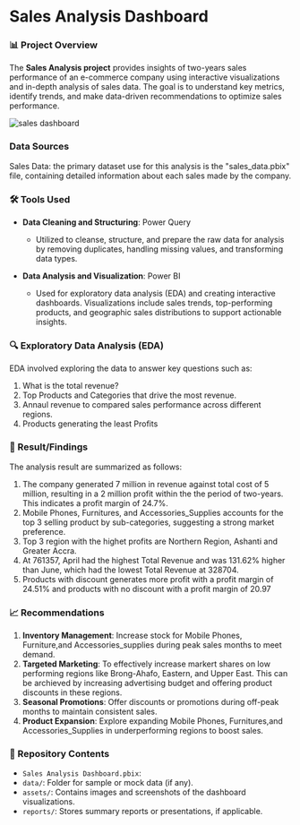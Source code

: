 # Sales Analysis Dashboard

### 📊 Project Overview

The **Sales Analysis project** provides insights of two-years sales performance of an e-commerce company using interactive visualizations and in-depth analysis of sales data. The goal is to understand key metrics, identify trends, and make data-driven recommendations to optimize sales performance.

![sales dashboard](https://github.com/user-attachments/assets/6310b584-8c61-4dc6-b9cd-42e414033ed6)


### Data Sources
   Sales Data: the primary dataset use for this analysis is the "sales_data.pbix" file, containing detailed information about each sales made by the company.

### 🛠️ Tools Used

- **Data Cleaning and Structuring**: Power Query
  - Utilized to cleanse, structure, and prepare the raw data for analysis by removing duplicates, handling missing values, and transforming data types.
  
- **Data Analysis and Visualization**: Power BI
  - Used for exploratory data analysis (EDA) and creating interactive dashboards. Visualizations include sales trends, top-performing products, and geographic sales distributions to support actionable insights.

### 🔍 Exploratory Data Analysis (EDA)

EDA involved exploring the data to answer key questions such as:

1. What is the total revenue?
2. Top Products and Categories that drive the most revenue.
3. Annaul revenue to compared sales performance across different regions.
4. Products generating the least Profits

### 📝 Result/Findings

The analysis result are summarized as follows:
1. The company generated 7 million in revenue against total cost of 5 million, resulting in a 2 million profit within the the period of two-years. This indicates a profit margin of 24.7%.
2. Mobile Phones, Furnitures, and Accessories_Supplies accounts for the top 3 selling product by sub-categories, suggesting a strong market preference.
3. Top 3 region with the highet profits are Northern Region, Ashanti and Greater Accra.
4. At 761357, April had the highest Total Revenue and was 131.62% higher than June, which had the lowest Total Revenue at 328704.
5. Products with discount generates more profit with a profit margin of 24.51% and products with no discount with a profit margin of 20.97

### 📈 Recommendations

1. **Inventory Management**: Increase stock for Mobile Phones, Furniture,and Accessories_supplies during peak sales months to meet demand.
2. **Targeted Marketing**: To effectively increase markert shares on low performing regions like Brong-Ahafo, Eastern, and Upper East. This can be archieved by increasing advertising budget and offering product discounts in these regions. 
3. **Seasonal Promotions**: Offer discounts or promotions during off-peak months to maintain consistent sales.
4. **Product Expansion**: Explore expanding Mobile Phones, Furnitures,and Accessories_Supplies in underperforming regions to boost sales.

### 📂 Repository Contents

- `Sales Analysis Dashboard.pbix`: 
- `data/`: Folder for sample or mock data (if any).
- `assets/`: Contains images and screenshots of the dashboard visualizations.
- `reports/`: Stores summary reports or presentations, if applicable.


